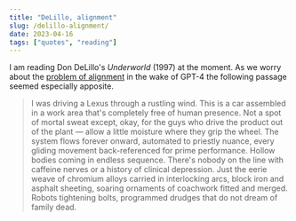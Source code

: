 ```yaml
---
title: "DeLillo, alignment"
slug: /delillo-alignment/
date: 2023-04-16
tags: ["quotes", "reading"]
---
```


I am reading Don DeLillo's _Underworld_ (1997) at the moment. As we worry about
the [problem of alignment](https://en.wikipedia.org/wiki/AI_alignment) in the
wake of GPT-4 the following passage seemed especially apposite.

> I was driving a Lexus through a rustling wind. This is a car assembled in a
> work area that's completely free of human presence. Not a spot of mortal sweat
> except, okay, for the guys who drive the product out of the plant &mdash;
> allow a little moisture where they grip the wheel. The system flows forever
> onward, automated to priestly nuance, every gliding movement back-referenced
> for prime performance. Hollow bodies coming in endless sequence. There's
> nobody on the line with caffeine nerves or a history of clinical depression.
> Just the eerie weave of chromium alloys carried in interlocking arcs, block
> iron and asphalt sheeting, soaring ornaments of coachwork fitted and merged.
> Robots tightening bolts, programmed drudges that do not dream of family dead.

